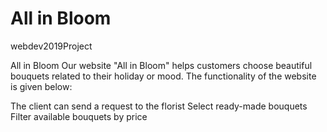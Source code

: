 # All in Bloom
webdev2019Project

All in Bloom
Our website "All in Bloom" helps customers choose beautiful bouquets related to their holiday or mood. The functionality of the website is given below:

The client can send a request to the florist
Select ready-made bouquets
Filter available bouquets by price
